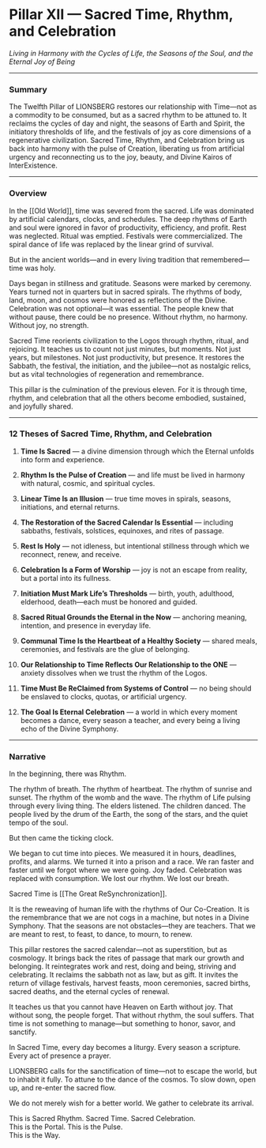 # Pillar XII — Sacred Time, Rhythm, and Celebration

_Living in Harmony with the Cycles of Life, the Seasons of the Soul, and the Eternal Joy of Being_

---

### **Summary**

The Twelfth Pillar of LIONSBERG restores our relationship with Time—not as a commodity to be consumed, but as a sacred rhythm to be attuned to. It reclaims the cycles of day and night, the seasons of Earth and Spirit, the initiatory thresholds of life, and the festivals of joy as core dimensions of a regenerative civilization. Sacred Time, Rhythm, and Celebration bring us back into harmony with the pulse of Creation, liberating us from artificial urgency and reconnecting us to the joy, beauty, and Divine Kairos of InterExistence.

---

### **Overview**

In the [[Old World]], time was severed from the sacred. Life was dominated by artificial calendars, clocks, and schedules. The deep rhythms of Earth and soul were ignored in favor of productivity, efficiency, and profit. Rest was neglected. Ritual was emptied. Festivals were commercialized. The spiral dance of life was replaced by the linear grind of survival.

But in the ancient worlds—and in every living tradition that remembered—time was holy.

Days began in stillness and gratitude. Seasons were marked by ceremony. Years turned not in quarters but in sacred spirals. The rhythms of body, land, moon, and cosmos were honored as reflections of the Divine. Celebration was not optional—it was essential. The people knew that without pause, there could be no presence. Without rhythm, no harmony. Without joy, no strength.

Sacred Time reorients civilization to the Logos through rhythm, ritual, and rejoicing. It teaches us to count not just minutes, but moments. Not just years, but milestones. Not just productivity, but presence. It restores the Sabbath, the festival, the initiation, and the jubilee—not as nostalgic relics, but as vital technologies of regeneration and remembrance.

This pillar is the culmination of the previous eleven. For it is through time, rhythm, and celebration that all the others become embodied, sustained, and joyfully shared.

---

### **12 Theses of Sacred Time, Rhythm, and Celebration**

1. **Time Is Sacred** — a divine dimension through which the Eternal unfolds into form and experience.
    
2. **Rhythm Is the Pulse of Creation** — and life must be lived in harmony with natural, cosmic, and spiritual cycles.
    
3. **Linear Time Is an Illusion** — true time moves in spirals, seasons, initiations, and eternal returns.
    
4. **The Restoration of the Sacred Calendar Is Essential** — including sabbaths, festivals, solstices, equinoxes, and rites of passage.
    
5. **Rest Is Holy** — not idleness, but intentional stillness through which we reconnect, renew, and receive.
    
6. **Celebration Is a Form of Worship** — joy is not an escape from reality, but a portal into its fullness.
    
7. **Initiation Must Mark Life’s Thresholds** — birth, youth, adulthood, elderhood, death—each must be honored and guided.
    
8. **Sacred Ritual Grounds the Eternal in the Now** — anchoring meaning, intention, and presence in everyday life.
    
9. **Communal Time Is the Heartbeat of a Healthy Society** — shared meals, ceremonies, and festivals are the glue of belonging.
    
10. **Our Relationship to Time Reflects Our Relationship to the ONE** — anxiety dissolves when we trust the rhythm of the Logos.
    
11. **Time Must Be ReClaimed from Systems of Control** — no being should be enslaved to clocks, quotas, or artificial urgency.
    
12. **The Goal Is Eternal Celebration** — a world in which every moment becomes a dance, every season a teacher, and every being a living echo of the Divine Symphony.
    

---

### **Narrative**

In the beginning, there was Rhythm.

The rhythm of breath. The rhythm of heartbeat. The rhythm of sunrise and sunset. The rhythm of the womb and the wave. The rhythm of Life pulsing through every living thing. The elders listened. The children danced. The people lived by the drum of the Earth, the song of the stars, and the quiet tempo of the soul.

But then came the ticking clock.

We began to cut time into pieces. We measured it in hours, deadlines, profits, and alarms. We turned it into a prison and a race. We ran faster and faster until we forgot where we were going. Joy faded. Celebration was replaced with consumption. We lost our rhythm. We lost our breath.

Sacred Time is [[The Great ReSynchronization]].

It is the reweaving of human life with the rhythms of Our Co-Creation. It is the remembrance that we are not cogs in a machine, but notes in a Divine Symphony. That the seasons are not obstacles—they are teachers. That we are meant to rest, to feast, to dance, to mourn, to renew.

This pillar restores the sacred calendar—not as superstition, but as cosmology. It brings back the rites of passage that mark our growth and belonging. It reintegrates work and rest, doing and being, striving and celebrating. It reclaims the sabbath not as law, but as gift. It invites the return of village festivals, harvest feasts, moon ceremonies, sacred births, sacred deaths, and the eternal cycles of renewal.

It teaches us that you cannot have Heaven on Earth without joy. That without song, the people forget. That without rhythm, the soul suffers. That time is not something to manage—but something to honor, savor, and sanctify.

In Sacred Time, every day becomes a liturgy. Every season a scripture. Every act of presence a prayer.

LIONSBERG calls for the sanctification of time—not to escape the world, but to inhabit it fully. To attune to the dance of the cosmos. To slow down, open up, and re-enter the sacred flow.

We do not merely wish for a better world. We gather to celebrate its arrival.

This is Sacred Rhythm. Sacred Time. Sacred Celebration.  
This is the Portal. This is the Pulse.  
This is the Way.